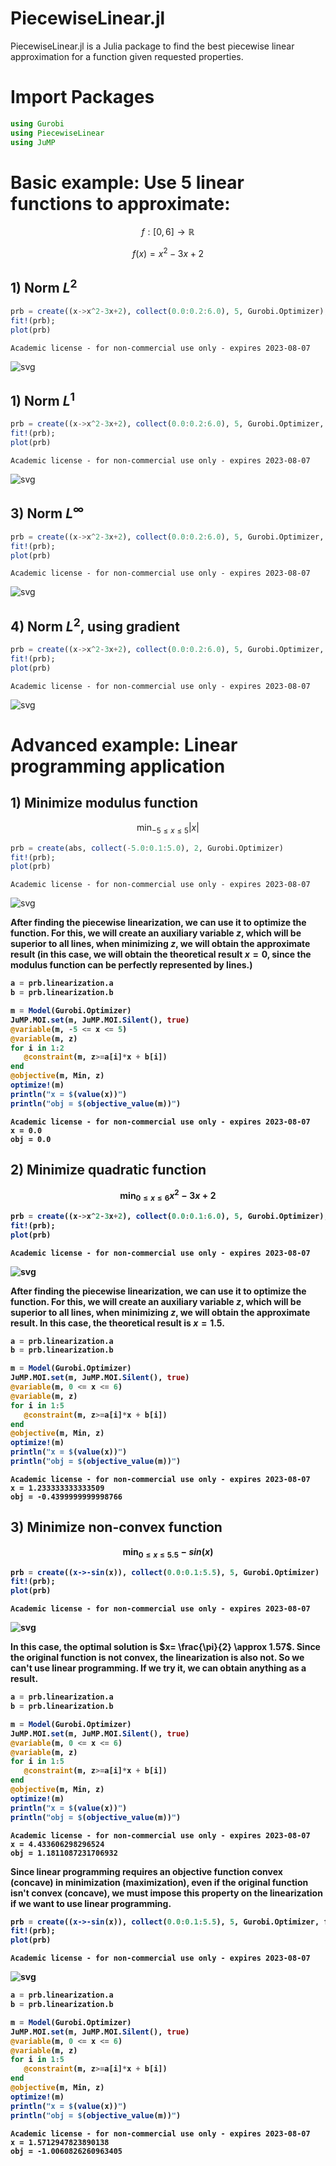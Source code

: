 # PiecewiseLinear.jl

PiecewiseLinear.jl is a Julia package to find the best piecewise linear approximation for a function given requested properties.

# Import Packages


```julia
using Gurobi
using PiecewiseLinear
using JuMP
```

# Basic example: Use 5 linear functions to approximate:
$$ f:[0,6] \rightarrow \mathbb{R} $$

$$ f(x) = x^2 - 3x + 2 $$

## 1) Norm $L^2$


```julia
prb = create((x->x^2-3x+2), collect(0.0:0.2:6.0), 5, Gurobi.Optimizer);
fit!(prb);
plot(prb)
```

    Academic license - for non-commercial use only - expires 2023-08-07






![svg](figures/output_4_1.svg)
 



## 1) Norm $L^1$


```julia
prb = create((x->x^2-3x+2), collect(0.0:0.2:6.0), 5, Gurobi.Optimizer, norm=PiecewiseLinear.L1);
fit!(prb);
plot(prb)
```

    Academic license - for non-commercial use only - expires 2023-08-07





    
![svg](figures/output_6_1.svg)
    



## 3) Norm $L^\infty$


```julia
prb = create((x->x^2-3x+2), collect(0.0:0.2:6.0), 5, Gurobi.Optimizer, norm=PiecewiseLinear.Linf);
fit!(prb);
plot(prb)
```

    Academic license - for non-commercial use only - expires 2023-08-07





    
![svg](figures/output_8_1.svg)
    



## 4) Norm $L^2$, using gradient


```julia
prb = create((x->x^2-3x+2), collect(0.0:0.2:6.0), 5, Gurobi.Optimizer, rule = PiecewiseLinear.grad, g =(x->2x-3));
fit!(prb);
plot(prb)
```

    Academic license - for non-commercial use only - expires 2023-08-07





    
![svg](figures/output_10_1.svg)
    



# Advanced example: Linear programming application


## 1) Minimize modulus function
$$\min_{-5 \leq x \leq 5} |x| $$


```julia
prb = create(abs, collect(-5.0:0.1:5.0), 2, Gurobi.Optimizer)
fit!(prb);
plot(prb)
```

    Academic license - for non-commercial use only - expires 2023-08-07





    
![svg](figures/output_13_1.svg)
    



<b>After finding the piecewise linearization, we can use it to optimize the function.
For this, we will create an auxiliary variable $z$, which will be superior to all lines, when minimizing $z$, we will obtain the approximate result (in this case, we will obtain the theoretical result $x = 0$, since the modulus function can be perfectly represented by lines.)<b>


```julia
a = prb.linearization.a
b = prb.linearization.b

m = Model(Gurobi.Optimizer)
JuMP.MOI.set(m, JuMP.MOI.Silent(), true)
@variable(m, -5 <= x <= 5)
@variable(m, z)
for i in 1:2
   @constraint(m, z>=a[i]*x + b[i]) 
end
@objective(m, Min, z)
optimize!(m)
println("x = $(value(x))")
println("obj = $(objective_value(m))")
```

    Academic license - for non-commercial use only - expires 2023-08-07
    x = 0.0
    obj = 0.0
    

## 2) Minimize quadratic function
$$\min_{0 \leq x \leq 6} x^2-3x+2 $$


```julia
prb = create((x->x^2-3x+2), collect(0.0:0.1:6.0), 5, Gurobi.Optimizer);
fit!(prb);
plot(prb)
```

    Academic license - for non-commercial use only - expires 2023-08-07





    
![svg](figures/output_17_1.svg)
    



<b>After finding the piecewise linearization, we can use it to optimize the function.
For this, we will create an auxiliary variable $z$, which will be superior to all lines, when minimizing $z$, we will obtain the approximate result. In this case, the theoretical result is $x = 1.5$.<b>


```julia
a = prb.linearization.a
b = prb.linearization.b

m = Model(Gurobi.Optimizer)
JuMP.MOI.set(m, JuMP.MOI.Silent(), true)
@variable(m, 0 <= x <= 6)
@variable(m, z)
for i in 1:5
   @constraint(m, z>=a[i]*x + b[i]) 
end
@objective(m, Min, z)
optimize!(m)
println("x = $(value(x))")
println("obj = $(objective_value(m))")
```

    Academic license - for non-commercial use only - expires 2023-08-07
    x = 1.233333333333509
    obj = -0.4399999999998766
    

## 3) Minimize non-convex function
$$\min_{0 \leq x \leq 5.5} -sin(x) $$


```julia
prb = create((x->-sin(x)), collect(0.0:0.1:5.5), 5, Gurobi.Optimizer)
fit!(prb);
plot(prb)
```

    Academic license - for non-commercial use only - expires 2023-08-07





    
![svg](figures/output_21_1.svg)
    



<b>In this case, the optimal solution is $x= \frac{\pi}{2} \approx 1.57$. Since the original function is not convex, the linearization is also not. So we can't use linear programming. If we try it, we can obtain anything as a result.<b>


```julia
a = prb.linearization.a
b = prb.linearization.b

m = Model(Gurobi.Optimizer)
JuMP.MOI.set(m, JuMP.MOI.Silent(), true)
@variable(m, 0 <= x <= 6)
@variable(m, z)
for i in 1:5
   @constraint(m, z>=a[i]*x + b[i]) 
end
@objective(m, Min, z)
optimize!(m)
println("x = $(value(x))")
println("obj = $(objective_value(m))")
```

    Academic license - for non-commercial use only - expires 2023-08-07
    x = 4.433606298296524
    obj = 1.1811087231706932
    

<b>Since linear programming requires an objective function convex (concave) in minimization (maximization), even if the original function isn't convex (concave), we must impose this property on the linearization if we want to use linear programming.<b> 


```julia
prb = create((x->-sin(x)), collect(0.0:0.1:5.5), 5, Gurobi.Optimizer, force_prop=PiecewiseLinear.convex)
fit!(prb);
plot(prb)
```

    Academic license - for non-commercial use only - expires 2023-08-07





    
![svg](figures/output_25_1.svg)
    




```julia
a = prb.linearization.a
b = prb.linearization.b

m = Model(Gurobi.Optimizer)
JuMP.MOI.set(m, JuMP.MOI.Silent(), true)
@variable(m, 0 <= x <= 6)
@variable(m, z)
for i in 1:5
   @constraint(m, z>=a[i]*x + b[i]) 
end
@objective(m, Min, z)
optimize!(m)
println("x = $(value(x))")
println("obj = $(objective_value(m))")
```

    Academic license - for non-commercial use only - expires 2023-08-07
    x = 1.5712947823890138
    obj = -1.0060826260963405
    
